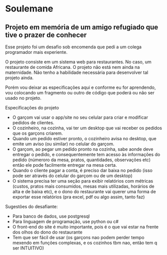 # Soulemane
## Projeto em memória de um amigo refugiado que tive o prazer de conhecer

Esse projeto foi um desafio sob encomenda que pedi a um colega programador mais experiente.

O projeto consiste em um sistema web para restaurantes. No caso, um restaurante de comida Africana.
O projeto não está nem ainda na maternidade. Não tenho a habilidade necessária para desenvolver tal projeto ainda.

Porém vou deixar as especificações aqui e conforme eu for aprendendo, vou colocando um fragmento ou outro de código que poderá ou não ser usado no projeto.


Especificações do projeto

- O garçom vai usar o app/site no seu celular para criar e modificar pedidos de clientes.
- O cozinheiro, na cozinha, vai ter um desktop que vai receber os pedidos que os garçons criarem.
- Quando um pedido estiver pronto, o cozinheiro avisa no desktop, que emite um aviso (ou similar) no celular do garçom.
- O garçom, ao pegar um pedido pronto na cozinha, sabe aonde deve entregar o pedido, e consequentemente tem acesso às informações do pedido (númeroro da mesa, pratos, quantidades, observações etc) então ele pode facilmente entregar na mesa certa.
- Quando o cliente pagar a conta, é preciso dar baixa no pedido (isso pode ser através do celular do garçom ou de um desktop)
- O sistema precisa ter uma seção para exibir relatórios com métricas (custos, pratos mais consumidos, mesas mais utilizadas, horários de alta e de baixa etc), e o dono do restaurante vai querer uma forma de exportar esse relatórios (pra excel, pdf ou algo assim, tanto faz)

Sugestões do desafiante:

- Para banco de dados, use postgresql
- Para linguagem de programação, use python ou c#
- O front-end do site é muito importante, pois é o que vai estar na frente dos olhos do dono do restaurante
- Tem que ser fácil de usar (os garçons nao podem perder tempo mexendo em funções complexas, e os cozinhos tbm nao, então tem q ser INTUITIVO)
